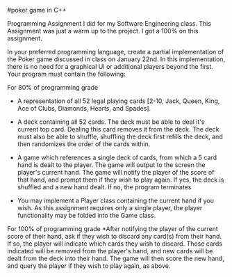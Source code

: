 #poker game in C++

Programming Assignment I did for my Software Engineering class. This Assignment was just a warm up to the project. I got a 100%
on this assignment.



In your preferred programming language, create a partial implementation of the Poker game discussed in class on January 22nd.
In this implementation, there is no need for a graphical UI or additional players beyond the first. Your program must contain 
the following:

For 80% of programming grade
* A representation of all 52 legal playing cards [2-10, Jack, Queen, King, Ace of Clubs, Diamonds, Hearts, and Spades].

* A deck containing all 52 cards. The deck must be able to deal it's current top card. Dealing this card removes it from the 
deck. The deck must also be able to shuffle, shuffling the deck first refills the deck, and then randomizes the order of the 
cards within.

* A game which references a single deck of cards, from which a 5 card hand is dealt to the player. The game will output to the
screen the player's current hand. The game will notify the player of the score of that hand, and prompt them if they wish to 
play again. If yes, the deck is shuffled and a new hand dealt. If no, the program terminates 

* You may implement a Player class containing the current hand if you wish. As this assignment requires only a single player, 
the player functionality may be folded into the Game class.

For 100% of programming grade
*After notifying the player of the current score of their hand, ask if they wish to discard any card(s) from their hand.
If so, the player will indicate which cards they wish to discard. Those cards indicated will be removed from the player's 
hand, and new cards will be dealt from the deck into their hand. The game will then score the new hand, and query the player
if they wish to play again, as above.
